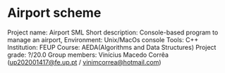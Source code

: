 # Airport scheme

Project name: Airport SML
Short description: Console-based program to manage an airport,
Environment: Unix/MacOs console
Tools: C++
Institution: FEUP
Course: AEDA(Algorithms and Data Structures)
Project grade: ?/20.0
Group members: Vinícius Macedo Corrêa (up202001417@fe.up.pt / vinimcorrea@hotmail.com)
               
   
